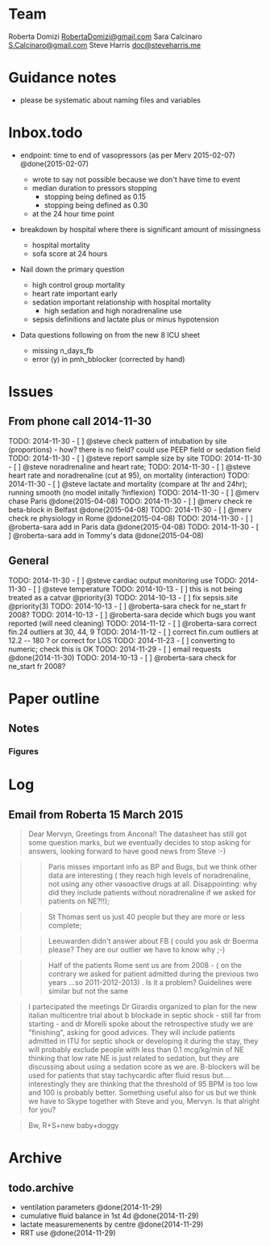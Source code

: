 # Team

Roberta Domizi RobertaDomizi@gmail.com
Sara Calcinaro S.Calcinaro@gmail.com
Steve Harris doc@steveharris.me

# Guidance notes

- please be systematic about naming files and variables

# Inbox.todo


- endpoint: time to end of vasopressors (as per Merv 2015-02-07) @done(2015-02-07)
    + wrote to say not possible because we don't have time to event
    + median duration to pressors stopping 
        * stopping being defined as 0.15
        * stopping being defined as 0.30
    + at the 24 hour time point

- breakdown by hospital where there is significant amount of missingness
	- hospital mortality
	- sofa score at 24 hours
- Nail down the primary question
	- high control group mortality
	- heart rate important early
	- sedation important relationship with hospital mortality
		- high sedation and high noradrenaline use
	- sepsis definitions and lactate plus or minus hypotension
- Data questions following on from the new 8 ICU sheet
	- missing n_days_fb
	- error (y) in pmh_bblocker (corrected by hand)


# Issues

## From phone call 2014-11-30

TODO: 2014-11-30 - [ ] @steve check pattern of intubation by site (proportions)
	- how? there is no field? could use PEEP field or sedation field
TODO: 2014-11-30 - [ ] @steve report sample size by site
TODO: 2014-11-30 - [ ] @steve noradrenaline and heart rate;
TODO: 2014-11-30 - [ ] @steve heart rate and noradrenaline (cut at 95), on mortality (interaction)
TODO: 2014-11-30 - [ ] @steve lactate and mortality (compare at 1hr and 24hr); running smooth (no model initally ?inflexion)
TODO: 2014-11-30 - [ ] @merv chase Paris @done(2015-04-08)
TODO: 2014-11-30 - [ ] @merv check re beta-block in Belfast @done(2015-04-08)
TODO: 2014-11-30 - [ ] @merv check re physiology in Rome @done(2015-04-08)
TODO: 2014-11-30 - [ ] @roberta-sara add in Paris data @done(2015-04-08)
TODO: 2014-11-30 - [ ] @roberta-sara add in Tommy's data @done(2015-04-08)

## General

TODO: 2014-11-30 - [ ] @steve cardiac output monitoring use
TODO: 2014-11-30 - [ ] @steve temperature
TODO: 2014-10-13 - [ ] this is not being treated as a catvar @priority(3)
TODO: 2014-10-13 - [ ] fix sepsis.site @priority(3)
TODO: 2014-10-13 - [ ] @roberta-sara check for ne_start fr 2008?
TODO: 2014-10-13 - [ ] @roberta-sara decide which bugs you want reported (will need cleaning)
TODO: 2014-11-12 - [ ] @roberta-sara correct fin.24 outliers at 30, 44, 9
TODO: 2014-11-12 - [ ] correct fin.cum outliers at 12.2 -- 180 ? or correct for LOS
TODO: 2014-11-23 - [ ] converting to numeric; check this is OK
TODO: 2014-11-29 - [ ] email requests @done(2014-11-30)
TODO: 2014-10-13 - [ ] @roberta-sara check for ne_start fr 2008?



# Paper outline



## Notes

### Figures

# Log

## Email from Roberta 15 March 2015

> Dear Mervyn,
> Greetings from Ancona!!
> The datasheet has still got some question marks, but we eventually decides to stop asking for answers,   looking forward to have good news from Steve :-)

> > Paris misses important info as BP and Bugs, but we think other data are interesting  ( they reach high levels of noradrenaline, not using any other vasoactive drugs at all.
> Disappointing:  why did they include patients without noradrenaline if we asked for patients on NE?!!);

> > St Thomas sent us just 40 people but they are more or less complete;

> > Leeuwarden didn't answer about FB ( could you ask dr Boerma please?
> They are our outlier we have to know why ;-)

> > Half of the patients Rome sent us are from 2008 - ( on the contrary we asked for patient admitted during the previous two years ...so 2011-2012-2013) . Is it a problem? Guidelines were similar but not the same

> I partecipated the meetings Dr Girardis organized to plan for the new italian multicentre trial about b blockade in septic shock - still far from starting - and dr Morelli spoke about the retrospective study we are "finishing", asking for good advices.
> They will include patients admitted in ITU for septic shock or developing it during the stay, they will probably exclude people with less than 0.1 mcg/kg/min of NE thinking that low rate NE is just related to sedation, but they are discussing about using a sedation score as we are.
> B-blockers will be used for patients that stay tachycardic after fluid resus but.... interestingly they are thinking that the threshold of 95 BPM is too low and 100 is probably better.
> Something useful also for us but we think we have to Skype together with Steve and you, Mervyn. 
> Is that alright for you?

> Bw,
> R+S+new baby+doggy

# Archive

## todo.archive

- ventilation parameters @done(2014-11-29)
- cumulative fluid balance in 1st 4d @done(2014-11-29)
- lactate measuremenents by centre @done(2014-11-29)
- RRT use @done(2014-11-29)

